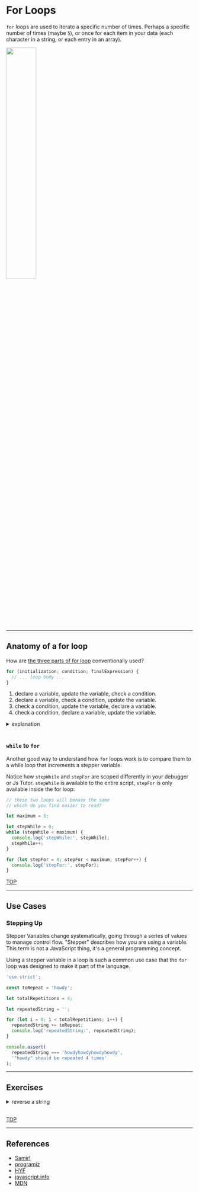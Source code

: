# For Loops

`for` loops are used to iterate a specific number of times. Perhaps a specific number of times (maybe `5`), or once for each item in your data (each character in a string, or each entry in an array).

<a href="https://www.freecodecamp.org/news/exploring-javascript-for-in-loops-bdfc226d8515/" target="_blank"><img src="./for-loop-diagram.jpeg" style="height: 40%; width: 40%;" /></a>

---

## Anatomy of a for loop

How are [the three parts of for loop](https://developer.mozilla.org/en-US/docs/Web/JavaScript/Reference/statements/for) conventionally used?

```js
for (initialization; condition; finalExpression) {
  // ... loop body ...
}
```

1. declare a variable, update the variable, check a condition.
2. declare a variable, check a condition, update the variable.
3. check a condition, update the variable, declare a variable.
4. check a condition, declare a variable, update the variable.

<details>
<summary>explanation</summary>
<br>

The correct answer is `2`.

```js
for (
  // 2: declare and assign the `step` variable
  let step = 0; // initialization
  // 3, 6, 9, 12: check if `step` is less than 3
  step < 3; // condition
  // 5, 8, 11: add 1 to `step`
  step++ // finalExpression
) {
  // 4, 7, 10: log the current value of `step`
  console.log(step);
}
```

</details>
<br>

### `while` to `for`

Another good way to understand how `for` loops work is to compare them to a while loop that increments a stepper variable.

Notice how `stepWhile` and `stepFor` are scoped differently in your debugger or Js Tutor. `stepWhile` is available to the entire script, `stepFor` is only available inside the for loop:

```js
// these two loops will behave the same
// which do you find easier to read?

let maximum = 3;

let stepWhile = 0;
while (stepWhile < maximum) {
  console.log('stepWhile:', stepWhile);
  stepWhile++;
}

for (let stepFor = 0; stepFor < maximum; stepFor++) {
  console.log('stepFor:', stepFor);
}
```

[TOP](for-loops)

---

## Use Cases

### Stepping Up

Stepper Variables change systematically, going through a series of values to manage control flow. "Stepper" describes how you are using a variable. This term is not a JavaScript thing, it's a general programming concept.

Using a stepper variable in a loop is such a common use case that the `for` loop was designed to make it part of the language.

```js
'use strict';

const toRepeat = 'howdy';

let totalRepetitions = 4;

let repeatedString = '';

for (let i = 0; i < totalRepetitions; i++) {
  repeatedString += toRepeat;
  console.log('repeatedString:', repeatedString);
}

console.assert(
  repeatedString === 'howdyhowdyhowdyhowdy',
  '"howdy" should be repeated 4 times'
);
```

---

## Exercises

<details>
<summary>reverse a string</summary>

```js
// reverse a string

let originalString = 'jklm';
console.log('originalString:', originalString);

let reversedString = '';
console.log('reversedString:', reversedString);

for (_; _; _) {
  let nextLetter = _;
  reversedString = _ + _;
  console.log('reversedString:', reversedString);
}

console.assert(
  reversedString === 'mlkj',
  'reversed string is the original reversed'
);
```

</details>
<br>

[TOP](for-loops)

---

## References

- [Samir!](https://www.youtube.com/watch?v=fz2Uvf1ui-M)
- [programiz](https://www.programiz.com/javascript/for-loop)
- [HYF](https://hackyourfuture.github.io/study/#/javascript/loops?id=for)
- [javascript.info](https://javascript.info/while-for#the-for-loop)
- [MDN](https://developer.mozilla.org/en-US/docs/Web/JavaScript/Reference/Statements/for)
